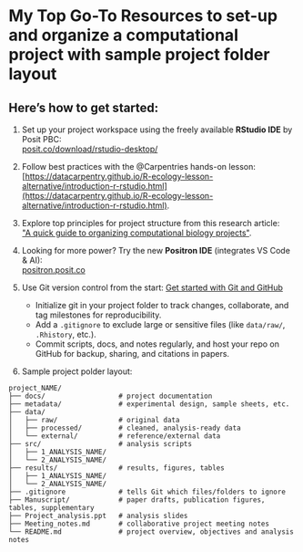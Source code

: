 # My Top Go-To Resources to set-up and organize a computational project with sample project folder layout

## Here’s how to get started:

1. Set up your project workspace using the freely available **RStudio IDE** by Posit PBC:  
[posit.co/download/rstudio-desktop/](http://posit.co/download/rstudio-desktop/)

2. Follow best practices with the @Carpentries hands-on lesson:  
[https://datacarpentry.github.io/R-ecology-lesson-alternative/introduction-r-rstudio.html](https://datacarpentry.github.io/R-ecology-lesson-alternative/introduction-r-rstudio.html).

3. Explore top principles for project structure from this research article:  
["A quick guide to organizing computational biology projects"](https://pubmed.ncbi.nlm.nih.gov/19649301/).

4. Looking for more power? Try the new **Positron IDE** (integrates VS Code & AI):  
[positron.posit.co](https://positron.posit.co/)

5. Use Git version control from the start: [Get started with Git and GitHub](https://docs.github.com/en/get-started/start-your-journey)  
    - Initialize git in your project folder to track changes, collaborate, and tag milestones for reproducibility.
    - Add a `.gitignore` to exclude large or sensitive files (like `data/raw/`, `.Rhistory`, etc.).
    - Commit scripts, docs, and notes regularly, and host your repo on GitHub for backup, sharing, and citations in papers.

6. Sample project polder layout:
  ```
  project_NAME/
  ├── docs/                  # project documentation
  ├── metadata/              # experimental design, sample sheets, etc.
  ├── data/
  │   ├── raw/               # original data
  │   ├── processed/         # cleaned, analysis-ready data
  │   └── external/          # reference/external data
  ├── src/                   # analysis scripts
  │   ├── 1_ANALYSIS_NAME/
  │   └── 2_ANALYSIS_NAME/
  ├── results/               # results, figures, tables
  │   ├── 1_ANALYSIS_NAME/
  │   └── 2_ANALYSIS_NAME/
  ├── .gitignore             # tells Git which files/folders to ignore
  ├── Manuscript/            # paper drafts, publication figures, tables, supplementary
  ├── Project_analysis.ppt   # analysis slides 
  ├── Meeting_notes.md       # collaborative project meeting notes
  └── README.md              # project overview, objectives and analysis notes
  ```

